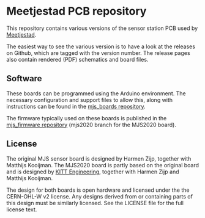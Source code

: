 Meetjestad PCB repository
=========================

This repository contains various versions of the sensor station PCB used
by [Meetjestad](https://www.meetjestad.net).

The easiest way to see the various version is to have a look at the
releases on Github, which are tagged with the version number. The
release pages also contain rendered (PDF) schematics and board files.

Software
--------
These boards can be programmed using the Arduino environment. The
necessary configuration and support files to allow this, along with
instructions can be found in the [mjs_boards
repository](https://github.com/meetjestad/mjs_boards).

The firmware typically used on these boards is published in the
[mjs_firmware repository](https://github.com/meetjestad/mjs_firmware)
(mjs2020 branch for the MJS2020 board).

License
-------
The original MJS sensor board is designed by Harmen Zijp, together with
Matthijs Kooijman. The MJS2020 board is partly based on the original
board and is designed by [KITT Engineering](https://www.kitt.nl/en/),
together with Harmen Zijp and Matthijs Kooijman.

The design for both boards is open hardware and licensed
under the the CERN-OHL-W v2 license. Any designs derived from or
containing parts of this design must be similarly licensed. See the
LICENSE file for the full license text.
